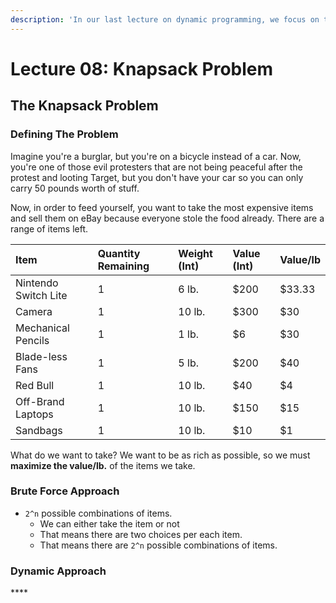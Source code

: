 ```yaml
---
description: 'In our last lecture on dynamic programming, we focus on the hardest problems.'
---
```


# Lecture 08: Knapsack Problem

## The Knapsack Problem

### Defining The Problem

Imagine you're a burglar, but you're on a bicycle instead of a car. Now, you're one of those evil protesters that are not being peaceful after the protest and looting Target, but you don't have your car so you can only carry 50 pounds worth of stuff.

Now, in order to feed yourself, you want to take the most expensive items and sell them on eBay because everyone stole the food already. There are a range of items left.

| Item | Quantity Remaining | Weight \(Int\) | Value \(Int\) | Value/lb |
| :--- | :--- | :--- | :--- | :--- |
| Nintendo Switch Lite | 1 | 6 lb. | $200 | $33.33 |
| Camera | 1 | 10 lb. | $300 | $30 |
| Mechanical Pencils | 1 | 1 lb. | $6 | $30 |
| Blade-less Fans | 1 | 5 lb. | $200 | $40 |
| Red Bull | 1 | 10 lb. | $40 | $4 |
| Off-Brand Laptops | 1 | 10 lb. | $150 | $15 |
| Sandbags | 1 | 10 lb. | $10 | $1 |

What do we want to take? We want to be as rich as possible, so we must **maximize the value/lb.** of the items we take.

### Brute Force Approach

* `2^n` possible combinations of items.
  * We can either take the item or not 
  * That means there are two choices per each item.
  * That means there are `2^n` possible combinations of items.

### Dynamic Approach

\*\*\*\*

